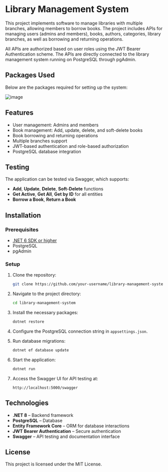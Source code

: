# Library Management System

This project implements software to manage libraries with multiple branches, allowing members to borrow books. The project includes APIs for managing users (admins and members), books, authors, categories, library branches, as well as borrowing and returning operations.

All APIs are authorized based on user roles using the JWT Bearer Authentication scheme. The APIs are directly connected to the library management system running on PostgreSQL through pgAdmin.

## Packages Used
Below are the packages required for setting up the system:

![image](https://github.com/user-attachments/assets/c78bc6da-32b0-4a01-9f7e-bee7f59c8cdc)


## Features
- User management: Admins and members
- Book management: Add, update, delete, and soft-delete books
- Book borrowing and returning operations
- Multiple branches support
- JWT-based authentication and role-based authorization
- PostgreSQL database integration

## Testing
The application can be tested via Swagger, which supports:
- **Add**, **Update**, **Delete**, **Soft-Delete** functions
- **Get Active**, **Get All**, **Get by ID** for all entities
- **Borrow a Book**, **Return a Book**

## Installation

### Prerequisites
- [.NET 6 SDK or higher](https://dotnet.microsoft.com/download/dotnet/6.0)
- PostgreSQL
- pgAdmin

### Setup
1. Clone the repository:
    ```bash
    git clone https://github.com/your-username/library-management-system.git
    ```

2. Navigate to the project directory:
    ```bash
    cd library-management-system
    ```

3. Install the necessary packages:
    ```bash
    dotnet restore
    ```

4. Configure the PostgreSQL connection string in `appsettings.json`.

5. Run database migrations:
    ```bash
    dotnet ef database update
    ```

6. Start the application:
    ```bash
    dotnet run
    ```

7. Access the Swagger UI for API testing at:
    ```plaintext
    http://localhost:5000/swagger
    ```

## Technologies
- **.NET 8** – Backend framework
- **PostgreSQL** – Database
- **Entity Framework Core** – ORM for database interactions
- **JWT Bearer Authentication** – Secure authentication
- **Swagger** – API testing and documentation interface

## License
This project is licensed under the MIT License.

